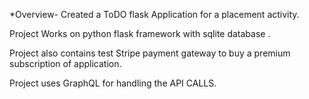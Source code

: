 *Overview-
Created a ToDO flask Application for a placement activity.

Project Works on python flask framework with sqlite database .

Project also contains test Stripe payment gateway to buy a premium subscription of application.

Project uses GraphQL for handling the API CALLS.


